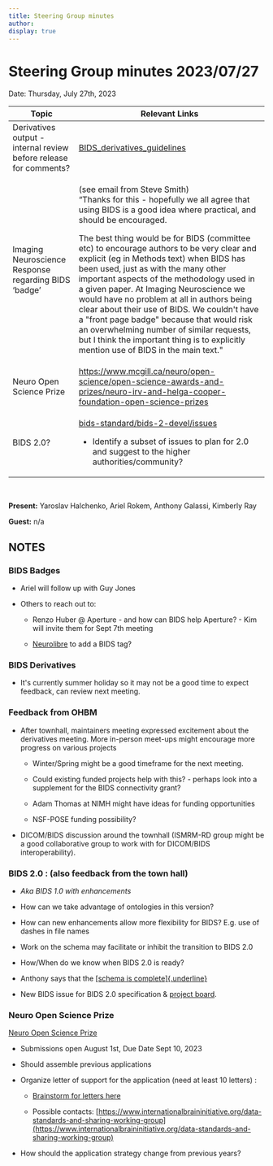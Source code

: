 ```yaml
---
title: Steering Group minutes
author:
display: true
---
```


# Steering Group minutes 2023/07/27

Date: Thursday, July 27th, 2023

<!--more-->


<table>
 <thead>
  <tr class="header">
   <th>
    <strong>
     Topic
    </strong>
   </th>
   <th>
    <strong>
     Relevant Links
    </strong>
   </th>
  </tr>
 </thead>
 <tbody>
  <tr class="odd">
   <td>
    Derivatives output - internal review before release for comments?
   </td>
   <td>
    <a href="https://docs.google.com/document/d/1JtTu5u7XTkWxxnCIH6sxGajGn1qG_syJ-p14aejpk3E/edit?usp=drive_link">
     <span class="underline">
      BIDS_derivatives_guidelines
     </span>
    </a>
   </td>
  </tr>
  <tr class="even">
   <td>
    Imaging Neuroscience Response regarding BIDS ‘badge’
   </td>
   <td>
    <p>
     (see email from Steve Smith)
     <br/>
     “Thanks for this - hopefully we all agree that using BIDS is a good idea where practical, and should be encouraged.
    </p>
    <p>
     The best thing would be for BIDS (committee etc) to encourage authors to be very clear and explicit (eg in Methods text) when BIDS has been used, just as with the many other important aspects of the methodology used in a given paper. At Imaging Neuroscience we would have no problem at all in authors being clear about their use of BIDS. We couldn't have a "front page badge" because that would risk an overwhelming number of similar requests, but I think the important thing is to explicitly mention use of BIDS in the main text."
    </p>
   </td>
  </tr>
  <tr class="odd">
   <td>
    Neuro Open Science Prize
   </td>
   <td>
    <a href="https://www.mcgill.ca/neuro/open-science/open-science-awards-and-prizes/neuro-irv-and-helga-cooper-foundation-open-science-prizes">
     <span class="underline">
      https://www.mcgill.ca/neuro/open-science/open-science-awards-and-prizes/neuro-irv-and-helga-cooper-foundation-open-science-prizes
     </span>
    </a>
   </td>
  </tr>
  <tr class="even">
   <td>
    BIDS 2.0?
   </td>
   <td>
    <p>
     <a href="https://github.com/bids-standard/bids-2-devel/issues">
      <span class="underline">
       bids-standard/bids-2-devel/issues
      </span>
     </a>
    </p>
    <ul>
     <li>
      <p>
       Identify a subset of issues to plan for 2.0 and suggest to the higher authorities/community?
      </p>
     </li>
    </ul>
   </td>
  </tr>
 </tbody>
</table>

<BR>

**Present:** Yaroslav Halchenko, Ariel Rokem, Anthony Galassi, Kimberly
Ray

**Guest:** n/a

## NOTES

### BIDS Badges

-   Ariel will follow up with Guy Jones

-   Others to reach out to:

    -   Renzo Huber @ Aperture - and how can BIDS help Aperture? - Kim will invite them for Sept 7th meeting

    -   [Neurolibre](https://github.com/neurolibre/neurolibre) to add a BIDS tag?

### BIDS Derivatives

-   It\'s currently summer holiday so it may not be a good time to
    expect feedback, can review next meeting.

### Feedback from OHBM

-   After townhall, maintainers meeting expressed excitement about the
    derivatives meeting. More in-person meet-ups might encourage more
    progress on various projects

    -   Winter/Spring might be a good timeframe for the next meeting.

    -   Could existing funded projects help with this? - perhaps look
        into a supplement for the BIDS connectivity grant?

    -   Adam Thomas at NIMH might have ideas for funding opportunities

    -   NSF-POSE funding possibility?

-   DICOM/BIDS discussion around the townhall (ISMRM-RD group might be a good collaborative group to work with for DICOM/BIDS interoperability).

### BIDS 2.0 : (also feedback from the town hall)

-   *Aka BIDS 1.0 with enhancements*

-   How can we take advantage of ontologies in this version?

-   How can new enhancements allow more flexibility for BIDS? E.g. use of dashes in file names

-   Work on the schema may facilitate or inhibit the transition to BIDS 2.0

-   How/When do we know when BIDS 2.0 is ready?

-   Anthony says that the [[schema is
    complete]{.underline}](https://imgflip.com/i/7txwm7)

-   New BIDS issue for BIDS 2.0 specification & [project board](https://github.com/orgs/bids-standard/projects/10/views/1?layout=board).

### Neuro Open Science Prize

[Neuro Open Science Prize](https://www.mcgill.ca/neuro/open-science/open-science-awards-and-prizes/neuro-irv-and-helga-cooper-foundation-open-science-prizes)

-   Submissions open August 1st, Due Date Sept 10, 2023

-   Should assemble previous applications

-   Organize letter of support for the application (need at least 10 letters) :

    -   [Brainstorm for letters here](https://docs.google.com/spreadsheets/d/1gYfP1C84e1_81HPIGBbXl8v_Z3b43uCLGHBa0RhtnOM/edit#gid=0)

    -   Possible contacts:
        [https://www.internationalbraininitiative.org/data-standards-and-sharing-working-group](https://www.internationalbraininitiative.org/data-standards-and-sharing-working-group)

-   How should the application strategy change from previous years?

